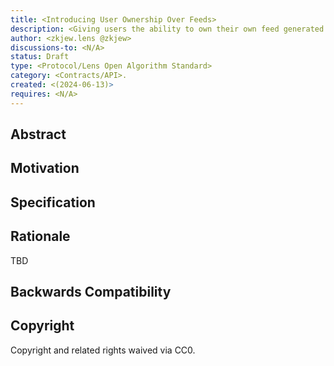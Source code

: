 ```yaml
---
title: <Introducing User Ownership Over Feeds>
description: <Giving users the ability to own their own feed generated by a delegated algorithm runner>
author: <zkjew.lens @zkjew>
discussions-to: <N/A>
status: Draft
type: <Protocol/Lens Open Algorithm Standard>
category: <Contracts/API>.
created: <(2024-06-13)>
requires: <N/A> 
---
```


## Abstract

<!--
The purpose of this LIP is to introduce the concept of user ownership over their feed algorithm through a User Owned Feed Token (UOF). This token, attached to a user's profile, would be used to host the user's preferred feed on any front end integrated with Lens Protocol.
-->

## Motivation

<!--
The motivation for this LIP is to give users greater ownership over their social media experience. Currently, users own their profiles, collections, content, and followings. It is clear that users should also own their feeds, especially given the widespread issues with lack of control over algorithms in traditional social media. Both users and apps face problems with the current methods of feed algorithms, which are either limited by following degree of separation logic or rely on generalized algorithms that are poorly tailored to individual users. A User Owned Feed Token that is generated by a user delegated algorithm provider would empower users to switch apps and view the content they desire while alleviating the burden of algorithm generation from app developers.
-->

## Specification

<!--
There are several ways to manage ownership over a user's desired feed algorithm, but it should serve two primary functions.

First, it should allow a user to supply data and chose the feed generator for their own feed and import it into a Lens-compatible app. 

Second, it should enable a user to export a feed from an app to an on-chain token, which can then be read by other Lens-compatible apps. This means a user should be able to mint their feed or authorize an app to export it on their behalf by acting as the delegated feed generator.

This can be accomplished by having a token that can be host inscribed data such as a string of posts by the delegated feed generator, or the user themselves.

These two functions form the core purpose of a user owning their feed. The token could either contain metadata with a list of posts ex. 0xdd33-0x0954-DA-7834aa60 that are inscribed according to a metadata standard that is accepted by the protocols actors.
-->

## Rationale

<!--
The main rationale behind this design is to give users more options in how they interact with social media and more power in app selection, preventing them from being restricted to a closed-off algorithm generation. Additionally, it should allow users to utilize an app even if there is a high propensity for bots. A user-focused approach might also prove to curate algorithms more effectively than a generalized algorithm approach.
-->

TBD

## Backwards Compatibility

<!--
For apps that service multiple protocols and uses Lens' graphs as subgraphs to a super-graph, exporting would not only be difficult, but also worthless in most cases, and imports might require workarounds depending on their input system for their super-graph.
-->



## Copyright

Copyright and related rights waived via CC0.
